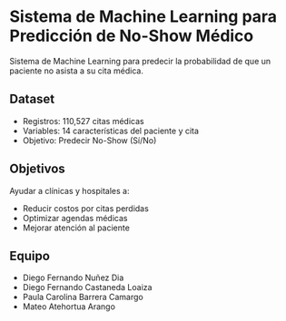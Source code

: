 # Sistema de Machine Learning para Predicción de No-Show Médico

Sistema de Machine Learning para predecir la probabilidad de que un paciente no asista a su cita médica.

## Dataset

- Registros: 110,527 citas médicas
- Variables: 14 características del paciente y cita
- Objetivo: Predecir No-Show (Sí/No)

## Objetivos

Ayudar a clínicas y hospitales a:
- Reducir costos por citas perdidas
- Optimizar agendas médicas
- Mejorar atención al paciente

## Equipo

- Diego Fernando Nuñez Dia
- Diego Fernando Castaneda Loaiza
- Paula Carolina Barrera Camargo
- Mateo Atehortua Arango
